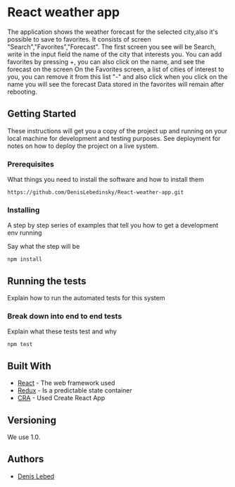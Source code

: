 # React weather app

The application shows the weather forecast for the selected city,also it's possible to save to favorites.
It consists of screen "Search","Favorites","Forecast".
The first screen you see will be Search, write in the input field the name of the city that interests you.
You can add favorites by pressing +, you can also click on the name, and see the forecast on the screen
On the Favorites screen, a list of cities of interest to you, you can remove it from this list "-"
and also click when you click on the name you will see the forecast
Data stored in the favorites will remain after rebooting.

## Getting Started

These instructions will get you a copy of the project up and running on your local machine for development and testing purposes. See deployment for notes on how to deploy the project on a live system.

### Prerequisites

What things you need to install the software and how to install them

```
https://github.com/DenisLebedinsky/React-weather-app.git
```

### Installing

A step by step series of examples that tell you how to get a development env running

Say what the step will be

```
npm install
```


## Running the tests

Explain how to run the automated tests for this system

### Break down into end to end tests

Explain what these tests test and why

```
npm test
```



## Built With

* [React](https://reactjs.org/) - The web framework used
* [Redux](https://redux.js.org/) - Is a predictable state container
* [CRA](https://github.com/facebook/create-react-app) - Used Create React App


## Versioning

We use 1.0.

## Authors

* [Denis Lebed](https://github.com/DenisLebedinsky)

